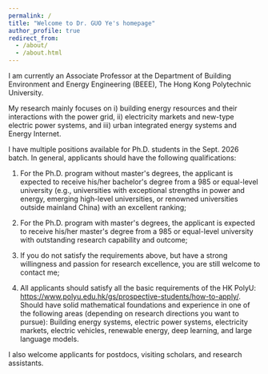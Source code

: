 ```yaml
---
permalink: /
title: "Welcome to Dr. GUO Ye's homepage"
author_profile: true
redirect_from: 
  - /about/
  - /about.html
---
```

I am currently an Associate Professor at the Department of Building Environment and Energy Engineering (BEEE), The Hong Kong Polytechnic University. 

My research mainly focuses on i) building energy resources and their interactions with the power grid, ii) electricity markets and new-type electric power systems, and iii) urban integrated energy systems and Energy Internet. 

I have multiple positions available for Ph.D. students in the Sept. 2026 batch. In general, applicants should have the following qualifications:

1) For the Ph.D. program without master's degrees, the applicant is expected to receive his/her bachelor's degree from a 985 or equal-level university (e.g., universities with exceptional strengths in power and energy, emerging high-level universities, or renowned universities outside mainland China) with an excellent ranking;
  
2) For the Ph.D. program with master's degrees, the applicant is expected to receive his/her master's degree from a 985 or equal-level university with outstanding research capability and outcome;
   
3) If you do not satisfy the requirements above, but have a strong willingness and passion for research excellence, you are still welcome to contact me;
   
4) All applicants should satisfy all the basic requirements of the HK PolyU: https://www.polyu.edu.hk/gs/prospective-students/how-to-apply/. Should have solid mathematical foundations and experience in one of the following areas (depending on research directions you want to pursue): Building energy systems, electric power systems, electricity markets, electric vehicles, renewable energy, deep learning, and large language models.

I also welcome applicants for postdocs, visiting scholars, and research assistants.

